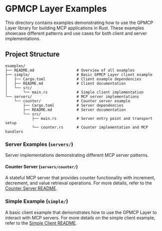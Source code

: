 # GPMCP Layer Examples

This directory contains examples demonstrating how to use the GPMCP Layer library for building
MCP applications in Rust. These examples showcase different patterns and use cases for both client and server
implementations.

## Project Structure

```
examples/
├── README.md                   # Overview of all examples
├── simple/                     # Basic GPMCP Layer client example
│   ├── Cargo.toml              # Client example dependencies
│   ├── README.md               # Client documentation
│   └── src/
│       └── main.rs             # Simple client implementation
└── servers/                    # MCP server implementations
    └── counter/                # Counter server example
        ├── Cargo.toml          # Server dependencies
        ├── README.md           # Server documentation
        └── src/
            ├── main.rs         # Server entry point and transport setup
            └── counter.rs      # Counter implementation and MCP handlers
```

### Server Examples (`servers/`)

Server implementations demonstrating different MCP server patterns.

#### Counter Server (`servers/counter/`)

A stateful MCP server that provides counter functionality with increment, decrement, and value retrieval operations.
For more details, refer to the [Counter Server README](servers/counter/README.md).

### Simple Example (`simple/`)

A basic client example that demonstrates how to use the GPMCP Layer to interact with MCP servers.
For more details on the simple client example, refer to the [Simple Client README](simple/README.md).